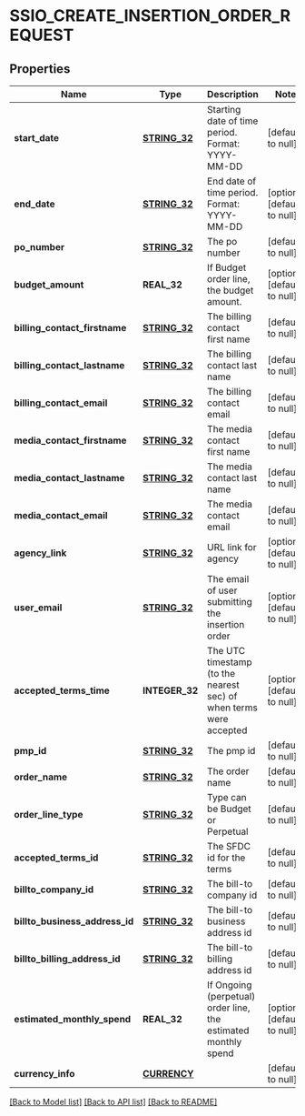 # SSIO_CREATE_INSERTION_ORDER_REQUEST

## Properties
Name | Type | Description | Notes
------------ | ------------- | ------------- | -------------
**start_date** | [**STRING_32**](STRING_32.md) | Starting date of time period. Format: YYYY-MM-DD | [default to null]
**end_date** | [**STRING_32**](STRING_32.md) | End date of time period. Format: YYYY-MM-DD | [optional] [default to null]
**po_number** | [**STRING_32**](STRING_32.md) | The po number | [default to null]
**budget_amount** | **REAL_32** | If Budget order line, the budget amount. | [optional] [default to null]
**billing_contact_firstname** | [**STRING_32**](STRING_32.md) | The billing contact first name | [default to null]
**billing_contact_lastname** | [**STRING_32**](STRING_32.md) | The billing contact last name | [default to null]
**billing_contact_email** | [**STRING_32**](STRING_32.md) | The billing contact email | [default to null]
**media_contact_firstname** | [**STRING_32**](STRING_32.md) | The media contact first name | [default to null]
**media_contact_lastname** | [**STRING_32**](STRING_32.md) | The media contact last name | [default to null]
**media_contact_email** | [**STRING_32**](STRING_32.md) | The media contact email | [default to null]
**agency_link** | [**STRING_32**](STRING_32.md) | URL link for agency | [optional] [default to null]
**user_email** | [**STRING_32**](STRING_32.md) | The email of user submitting the insertion order | [optional] [default to null]
**accepted_terms_time** | **INTEGER_32** | The UTC timestamp (to the nearest sec) of when terms were accepted | [optional] [default to null]
**pmp_id** | [**STRING_32**](STRING_32.md) | The pmp id | [default to null]
**order_name** | [**STRING_32**](STRING_32.md) | The order name | [default to null]
**order_line_type** | [**STRING_32**](STRING_32.md) | Type can be Budget or Perpetual | [default to null]
**accepted_terms_id** | [**STRING_32**](STRING_32.md) | The SFDC id for the terms | [default to null]
**billto_company_id** | [**STRING_32**](STRING_32.md) | The bill-to company id | [default to null]
**billto_business_address_id** | [**STRING_32**](STRING_32.md) | The bill-to business address id | [default to null]
**billto_billing_address_id** | [**STRING_32**](STRING_32.md) | The bill-to billing address id | [default to null]
**estimated_monthly_spend** | **REAL_32** | If Ongoing (perpetual) order line, the estimated monthly spend | [optional] [default to null]
**currency_info** | [**CURRENCY**](Currency.md) |  | [default to null]

[[Back to Model list]](../README.md#documentation-for-models) [[Back to API list]](../README.md#documentation-for-api-endpoints) [[Back to README]](../README.md)


